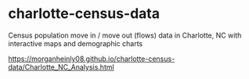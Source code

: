 # charlotte-census-data
Census population move in / move out (flows) data in Charlotte, NC with interactive maps and demographic charts

https://morganheinly08.github.io/charlotte-census-data/Charlotte_NC_Analysis.html

